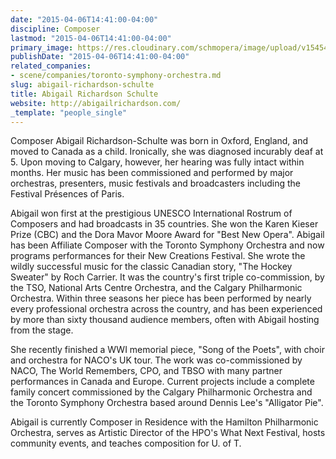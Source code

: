 ```yaml
---
date: "2015-04-06T14:41:00-04:00"
discipline: Composer
lastmod: "2015-04-06T14:41:00-04:00"
primary_image: https://res.cloudinary.com/schmopera/image/upload/v1545409169/media/webhook-uploads/1428345556165/AbigailRichardson.png.png
publishDate: "2015-04-06T14:41:00-04:00"
related_companies:
- scene/companies/toronto-symphony-orchestra.md
slug: abigail-richardson-schulte
title: Abigail Richardson Schulte
website: http://abigailrichardson.com/
_template: "people_single"
---
```


<p>
	Composer Abigail Richardson-Schulte was born in Oxford, England, and moved to Canada as a child. Ironically, she was diagnosed incurably deaf at 5. Upon moving to Calgary, however, her hearing was fully intact within months. Her music has been commissioned and performed by major orchestras, presenters, music festivals and broadcasters including the Festival Présences of Paris.
</p>
<p>
	Abigail won first at the prestigious UNESCO International Rostrum of Composers and had broadcasts in 35 countries. She won the Karen Kieser Prize (CBC) and the Dora Mavor Moore Award for "Best New Opera". Abigail has been Affiliate Composer with the Toronto Symphony Orchestra and now programs performances for their New Creations Festival. She wrote the wildly successful music for the classic Canadian story, "The Hockey Sweater" by Roch Carrier. It was the country's first triple co-commission, by the TSO, National Arts Centre Orchestra, and the Calgary Philharmonic Orchestra. Within three seasons her piece has been performed by nearly every professional orchestra across the country, and has been experienced by more than sixty thousand audience members, often with Abigail hosting from the stage.
</p>
<p>
	She recently finished a WWI memorial piece, "Song of the Poets", with choir and orchestra for NACO's UK tour. The work was co-commissioned by NACO, The World Remembers, CPO, and TBSO with many partner performances in Canada and Europe. Current projects include a complete family concert commissioned by the Calgary Philharmonic Orchestra and the Toronto Symphony Orchestra based around Dennis Lee's "Alligator Pie".
</p>
<p>
	Abigail is currently Composer in Residence with the Hamilton Philharmonic Orchestra, serves as Artistic Director of the HPO's What Next Festival, hosts community events, and teaches composition for U. of T.
</p>
